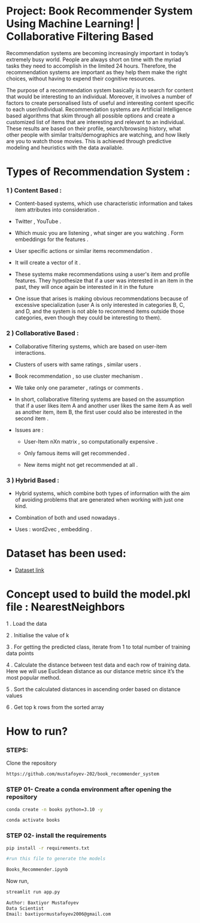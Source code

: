# Project: Book Recommender System Using Machine Learning! | Collaborative Filtering Based

Recommendation systems are becoming increasingly important in today’s extremely busy world. People are always short on
time with the myriad tasks they need to accomplish in the limited 24 hours. Therefore, the recommendation systems are
important as they help them make the right choices, without having to expend their cognitive resources.

The purpose of a recommendation system basically is to search for content that would be interesting to an individual.
Moreover, it involves a number of factors to create personalised lists of useful and interesting content specific to
each user/individual. Recommendation systems are Artificial Intelligence based algorithms that skim through all possible
options and create a customized list of items that are interesting and relevant to an individual. These results are
based on their profile, search/browsing history, what other people with similar traits/demographics are watching, and
how likely are you to watch those movies. This is achieved through predictive modeling and heuristics with the data
available.

# Types of Recommendation System :

### 1 ) Content Based :

- Content-based systems, which use characteristic information and takes item attributes into consideration .

- Twitter , YouTube .

- Which music you are listening , what singer are you watching . Form embeddings for the features .

- User specific actions or similar items recommendation .

- It will create a vector of it .

- These systems make recommendations using a user's item and profile features. They hypothesize that if a user was
  interested in an item in the past, they will once again be interested in it in the future

- One issue that arises is making obvious recommendations because of excessive specialization (user A is only interested
  in categories B, C, and D, and the system is not able to recommend items outside those categories, even though they
  could be interesting to them).

### 2 ) Collaborative Based :

- Collaborative filtering systems, which are based on user-item interactions.

- Clusters of users with same ratings , similar users .

- Book recommendation , so use cluster mechanism .

- We take only one parameter , ratings or comments .

- In short, collaborative filtering systems are based on the assumption that if a user likes item A and another user
  likes the same item A as well as another item, item B, the first user could also be interested in the second item .

- Issues are :

    - User-Item nXn matrix , so computationally expensive .

    - Only famous items will get recommended .

    - New items might not get recommended at all .

### 3 ) Hybrid Based :

- Hybrid systems, which combine both types of information with the aim of avoiding problems that are generated when
  working with just one kind.

- Combination of both and used nowadays .

- Uses : word2vec , embedding .

# Dataset has been used:

* [Dataset link](https://www.kaggle.com/ra4u12/bookrecommendation)

# Concept used to build the model.pkl file : NearestNeighbors

1 . Load the data

2 . Initialise the value of k

3 . For getting the predicted class, iterate from 1 to total number of training data points

4 . Calculate the distance between test data and each row of training data. Here we will use Euclidean distance as our
distance metric since it’s the most popular method.

5 . Sort the calculated distances in ascending order based on distance values

6 . Get top k rows from the sorted array

# How to run?

### STEPS:

Clone the repository

```bash
https://github.com/mustafoyev-202/book_recommender_system
```

### STEP 01- Create a conda environment after opening the repository

```bash
conda create -n books python=3.10 -y
```

```bash
conda activate books
```

### STEP 02- install the requirements

```bash
pip install -r requirements.txt
```

```bash
#run this file to generate the models

Books_Recommender.ipynb
```

Now run,

```bash
streamlit run app.py
```

```bash
Author: Baxtiyor Mustafoyev
Data Scientist
Email: baxtiyormustafoyev2006@gmail.com

```